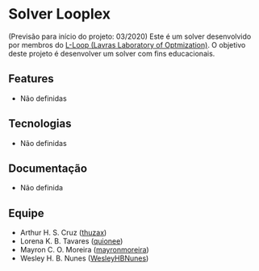 # Solver Looplex
(Previsão para início do projeto: 03/2020)
Este é um solver desenvolvido por membros do [L-Loop (Lavras Laboratory of Optmization)](http://peticsi.dcc.ufla.br/lloop/).
O objetivo deste projeto é desenvolver um solver com fins educacionais.

## Features
- Não definidas

## Tecnologias
- Não definidas

## Documentação
- Não definida

## Equipe
- Arthur H. S. Cruz ([thuzax](https://github.com/thuzax))
- Lorena K. B. Tavares ([quionee](https://github.com/quionee))
- Mayron C. O. Moreira ([mayronmoreira](https://github.com/mayronmoreira))
- Wesley H. B. Nunes ([WesleyHBNunes](https://github.com/WesleyHBNunes))
